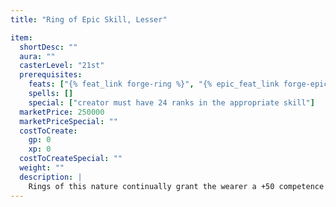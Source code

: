 ```yaml
---
title: "Ring of Epic Skill, Lesser"

item:
  shortDesc: ""
  aura: ""
  casterLevel: "21st"
  prerequisites:
    feats: ["{% feat_link forge-ring %}", "{% epic_feat_link forge-epic-ring %}"]
    spells: []
    special: ["creator must have 24 ranks in the appropriate skill"]
  marketPrice: 250000
  marketPriceSpecial: ""
  costToCreate:
    gp: 0
    xp: 0
  costToCreateSpecial: ""
  weight: ""
  description: |
    Rings of this nature continually grant the wearer a +50 competence bonus on checks relating to the skill the ring is tied to. For example, a _Ring of Epic Spellcraft, Lesser_ would grant a +50 bonus to the {% skill_link spellcraft %} skill, allowing an epic spellcaster to develop and cast powerful epic spells.
---
```

